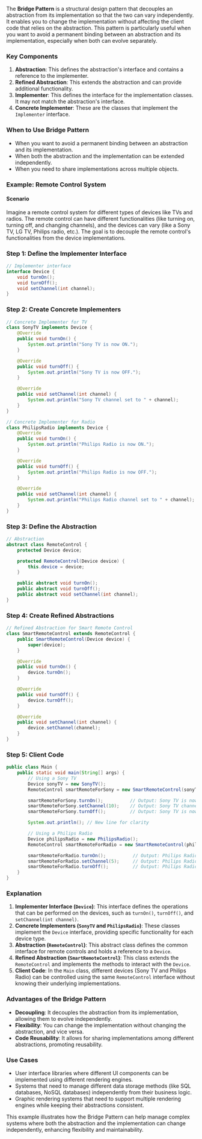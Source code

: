 The **Bridge Pattern** is a structural design pattern that decouples an abstraction from its implementation so that the two can vary independently. It enables you to change the implementation without affecting the client code that relies on the abstraction. This pattern is particularly useful when you want to avoid a permanent binding between an abstraction and its implementation, especially when both can evolve separately.

### Key Components
1. **Abstraction**: This defines the abstraction's interface and contains a reference to the implementer.
2. **Refined Abstraction**: This extends the abstraction and can provide additional functionality.
3. **Implementer**: This defines the interface for the implementation classes. It may not match the abstraction's interface.
4. **Concrete Implementer**: These are the classes that implement the `Implementer` interface.

### When to Use Bridge Pattern
- When you want to avoid a permanent binding between an abstraction and its implementation.
- When both the abstraction and the implementation can be extended independently.
- When you need to share implementations across multiple objects.

### Example: Remote Control System

#### Scenario
Imagine a remote control system for different types of devices like TVs and radios. The remote control can have different functionalities (like turning on, turning off, and changing channels), and the devices can vary (like a Sony TV, LG TV, Philips radio, etc.). The goal is to decouple the remote control's functionalities from the device implementations.

### Step 1: Define the Implementer Interface
```java
// Implementer interface
interface Device {
    void turnOn();
    void turnOff();
    void setChannel(int channel);
}
```

### Step 2: Create Concrete Implementers
```java
// Concrete Implementer for TV
class SonyTV implements Device {
    @Override
    public void turnOn() {
        System.out.println("Sony TV is now ON.");
    }

    @Override
    public void turnOff() {
        System.out.println("Sony TV is now OFF.");
    }

    @Override
    public void setChannel(int channel) {
        System.out.println("Sony TV channel set to " + channel);
    }
}

// Concrete Implementer for Radio
class PhilipsRadio implements Device {
    @Override
    public void turnOn() {
        System.out.println("Philips Radio is now ON.");
    }

    @Override
    public void turnOff() {
        System.out.println("Philips Radio is now OFF.");
    }

    @Override
    public void setChannel(int channel) {
        System.out.println("Philips Radio channel set to " + channel);
    }
}
```

### Step 3: Define the Abstraction
```java
// Abstraction
abstract class RemoteControl {
    protected Device device;

    protected RemoteControl(Device device) {
        this.device = device;
    }

    public abstract void turnOn();
    public abstract void turnOff();
    public abstract void setChannel(int channel);
}
```

### Step 4: Create Refined Abstractions
```java
// Refined Abstraction for Smart Remote Control
class SmartRemoteControl extends RemoteControl {
    public SmartRemoteControl(Device device) {
        super(device);
    }

    @Override
    public void turnOn() {
        device.turnOn();
    }

    @Override
    public void turnOff() {
        device.turnOff();
    }

    @Override
    public void setChannel(int channel) {
        device.setChannel(channel);
    }
}
```

### Step 5: Client Code
```java
public class Main {
    public static void main(String[] args) {
        // Using a Sony TV
        Device sonyTV = new SonyTV();
        RemoteControl smartRemoteForSony = new SmartRemoteControl(sonyTV);

        smartRemoteForSony.turnOn();          // Output: Sony TV is now ON.
        smartRemoteForSony.setChannel(10);    // Output: Sony TV channel set to 10.
        smartRemoteForSony.turnOff();         // Output: Sony TV is now OFF.

        System.out.println(); // New line for clarity

        // Using a Philips Radio
        Device philipsRadio = new PhilipsRadio();
        RemoteControl smartRemoteForRadio = new SmartRemoteControl(philipsRadio);

        smartRemoteForRadio.turnOn();          // Output: Philips Radio is now ON.
        smartRemoteForRadio.setChannel(5);     // Output: Philips Radio channel set to 5.
        smartRemoteForRadio.turnOff();         // Output: Philips Radio is now OFF.
    }
}
```

### Explanation
1. **Implementer Interface (`Device`)**: This interface defines the operations that can be performed on the devices, such as `turnOn()`, `turnOff()`, and `setChannel(int channel)`.
2. **Concrete Implementers (`SonyTV` and `PhilipsRadio`)**: These classes implement the `Device` interface, providing specific functionality for each device type.
3. **Abstraction (`RemoteControl`)**: This abstract class defines the common interface for remote controls and holds a reference to a `Device`.
4. **Refined Abstraction (`SmartRemoteControl`)**: This class extends the `RemoteControl` and implements the methods to interact with the `Device`.
5. **Client Code**: In the `Main` class, different devices (Sony TV and Philips Radio) can be controlled using the same `RemoteControl` interface without knowing their underlying implementations.

### Advantages of the Bridge Pattern
- **Decoupling**: It decouples the abstraction from its implementation, allowing them to evolve independently.
- **Flexibility**: You can change the implementation without changing the abstraction, and vice versa.
- **Code Reusability**: It allows for sharing implementations among different abstractions, promoting reusability.

### Use Cases
- User interface libraries where different UI components can be implemented using different rendering engines.
- Systems that need to manage different data storage methods (like SQL databases, NoSQL databases) independently from their business logic.
- Graphic rendering systems that need to support multiple rendering engines while keeping their abstractions consistent.

This example illustrates how the Bridge Pattern can help manage complex systems where both the abstraction and the implementation can change independently, enhancing flexibility and maintainability.